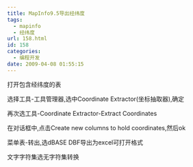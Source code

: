 ```yaml
---
title: MapInfo9.5导出经纬度
tags:
  - mapinfo
  - 经纬度
url: 158.html
id: 158
categories:
  - 编程开发
date: 2009-04-08 01:55:15
---
```


打开包含经纬度的表  

选择工具-工具管理器,选中Coordinate Extractor(坐标抽取器),确定  

再次选工具-Coordinate Extractor-Extract Coordinates  

在对话框中,点击Create new columns to hold coordinates,然后ok  

菜单表-转出,选dBASE DBF导出为excel可打开格式  

文字字符集选无字符集转换